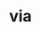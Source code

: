 ---
category: 3-letters
denotation: null
name: via
reference_link: https://www.etymonline.com/word/via
root_language: null
root_name: null
title: via
type: free
word_sums:
- respelling: via
  sum: 'Via + '
---